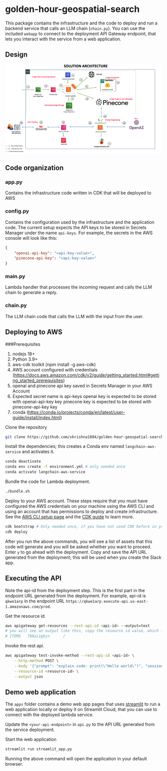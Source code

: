 # golden-hour-geospatial-search

This package contains the infrastructure and the code to deploy and run a backend service that calls an LLM chain (`chain.py`). You can use the included `webapp` to connect to the deployment API Gateway endpoint, that lets you interact with the service from a web application.

## Design
![Lambda Service Design](./images/hackathon-design.png)

## Code organization
### app.py
Contains the infrastructure code written in CDK that will be deployed to AWS

### config.py
Contains the configuration used by the infrastructure and the application code. The current setup expects the API keys to be stored in Secrets Manager under the name `api-keys`. For example, the secrets in the AWS console will look like this:
```json
{
    "openai-api-key": "<api-key-value>",
    "pinecone-api-key": "<api-key-value>"
}
```

### main.py
Lambda handler that processes the incoming request and calls the LLM chain to generate a reply. 

### chain.py
The LLM chain code that calls the LLM with the input from the user.

## Deploying to AWS

###Prerequisites
1. nodejs 18+
2. Python 3.9+
3. aws-cdk toolkit (npm install -g aws-cdk)
4. AWS account configured with credentials (https://docs.aws.amazon.com/cdk/v2/guide/getting_started.html#getting_started_prerequisites)
5. openai and pinecone api key saved in Secrets Manager in your AWS Account
6. Expected secret name is api-keys
	openai key is expected to be stored with openai-api-key key
	pinecone key is expected to be stored with pinecone-api-key key
7. conda (https://conda.io/projects/conda/en/latest/user-guide/install/index.html)

Clone the repository
```bash
git clone https://github.com/vkrishna1084/golden-hour-geospatial-search.git
```

Install the dependencies; this creates a Conda env named `langchain-aws-service` and activates it.
```bash
conda deactivate
conda env create -f environment.yml # only needed once
conda activate langchain-aws-service
```

Bundle the code for Lambda deployment.
```bash
./bundle.sh
```

Deploy to your AWS account. These steps require that you must have configured the AWS credentials on your machine using the AWS CLI and using an account that has permissions to deploy and create infrastructure. See the [AWS CLI setup page](https://docs.aws.amazon.com/cli/latest/userguide/getting-started-prereqs.html) and the [CDK guide](https://docs.aws.amazon.com/cdk/v2/guide/getting_started.html) to learn more.
```bash
cdk bootstrap # Only needed once, if you have not used CDK before in your account
cdk deploy
```
After you run the above commands, you will see a list of assets that this code will generate and you will be asked whether you want to proceed. Enter `y` to go ahead with the deployment. Copy and save the API URL generated from the deployment; this will be used when you create the Slack app.

## Executing the API
Note the api-id from the deployment step. This is the first part in the endpoint URL generated from the deployment. For example, api-id is `qkwe1arp` in the endpoint URL `https://qkwe1arp.execute-api.us-east-1.amazonaws.com/prod`.

Get the resource id.
```bash
aws apigateway get-resources --rest-api-id <api-id> --output=text
# you will see an output like this, copy the resource id value, which is 789ai1gbjn in this sample
# ITEMS   789ai1gbjn      /
```

Invoke the rest api.
```bash
aws apigateway test-invoke-method --rest-api-id <api-id> \
    --http-method POST \
    --body '{"prompt": "explain code: print(\"Hello world\")", "session_id": ""}' \
    --resource-id <resource-id> \
    --output json
```

## Demo web application
The `apps` folder contains a demo web app pages that uses [streamlit](https://streamlit.io/) to run a web application locally or deploy it on Streamlit Cloud, that you can use to connect with the deployed lambda service. 


Update the `<your-api-endpoint>` in `api.py` to the API URL generated from the service deployment.

Start the web application
```bash
streamlit run streamlit_app.py
```

Running the above command will open the application in your default browser.

